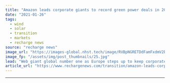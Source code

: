 ```yaml
---
title: "Amazon leads corporate giants to record green power deals in 2020"
date: "2021-01-26"
tags: 
  - wind
  - solar
  - transition
  - markets
  - recharge news
source: "recharge news"
image_url: "https://images-global.nhst.tech/image/RVBpNGRETDdFamFxdmV2bTYxbXpVRkRyaEdPcnprZFhnN2Z0eDE0ZDFLTT0=/nhst/binary/62bb025db27cbf247e02efd23d1e248b"
image_fp: "/assets/img/post_thumbnails/25.jpg"
lead: "Web giant global number one as Europe steps up to keep corporate renewable energy market growing despite Covid, says BloombergNEF"
article_url: "https://www.rechargenews.com/transition/amazon-leads-corporate-giants-to-record-green-power-deals-in-2020/2-1-951512"
---
```


---
